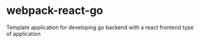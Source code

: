 # webpack-react-go
Template application for developing go backend with a react frontend type of application
